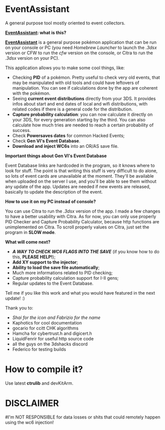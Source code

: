 # EventAssistant
A general purpose tool mostly oriented to event collectors.

**[EventAssistant](https://github.com/BernardoGiordano/EventAssistant/releases): what is this?**

[**EventAssistant**](https://github.com/BernardoGiordano/EventAssistant/releases) is a general purpose pokémon application that can be run on your console or PC (you need *Homebrew Launcher* to launch the *.3dsx* version or CFW to run the *cfw* version on the console, or Citra to run the *.3dsx* version on your PC).

This application allows you to make some cool things, like:

* Checking **PID** of a pokémon. Pretty useful to check very old events, that may be manipulated with old tools and could have leftovers of manipulation. You can see if calculations done by the app are coherent with the pokémon.
* Seeing **current event distributions** directly from your 3DS. It provides infos about start and end dates of local and wifi distributions, with related codes if there is a general code for the distribution.
* **Capture probability calculation**: you can now calculate it directly on your 3DS, for every generation starting by the third. You can also calculate how much tries are needed to reach a certain probability of success.
* Check **Powersaves dates** for common Hacked Events;
* Check **Gen VI's Event Database**. 
* **Download and inject WC6s** into an OR/AS save file.

**Important things about Gen VI's Event Database**

Event Database links are hardcoded in the program, so it knows where to look for stuff. The point is that writing this stuff is very difficult to do alone, so lots of event cards are unavailable at the moment. They'll be available when uploaded on the server I use, and you'll be able to see them without any update of the app. Updates are needed if new events are released, basically to update the description of the event.


**How to use it on my PC instead of console?**

You can use Citra to run the *.3dsx* version of the app. I made a few changes to have a better usability with Citra. As for now, you can only use properly PID Checker and Capture Probability Calculator, because http functions are unimplemented on Citra. To scroll properly values on Citra, just set the program in **SLOW mode**.

**What will come next?**

* ***A WAY TO CHECK WC6 FLAGS INTO THE SAVE*** (if you know how to do this, **PLEASE HELP!**);
* **Add XY support to the injector**;
* **Ability to load the save file automatically**;
* Much more informations related to PID checking;
* Capture probability calculation support for I-II gens;
* Regular updates to the Event Database.

Tell me if you like this work and what you would have featured in the next update! :)
 
Thank you to:
* *Shai for the icon and Fabrizio for the name*
* Kaphotics for cool documentation
* gocario for ccitt CHK algorithms
* Hamcha for cybertrust.h and digicert.h
* LiquidFenrir for useful http source code 
* all the guys on the 3dshacks discord
* Federico for testing builds

# How to compile it?

Use latest **ctrulib** and devKitArm. 

# DISCLAIMER

#I'm NOT RESPONSIBLE for data losses or shits that could remotely happen using the wc6 injection!

